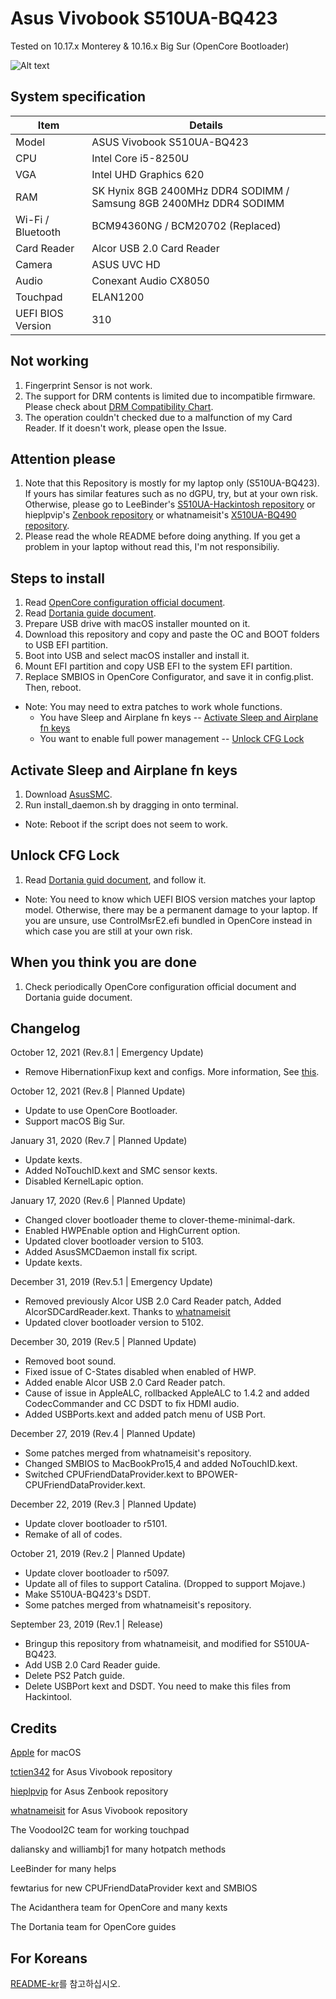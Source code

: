 # Asus Vivobook S510UA-BQ423

Tested on 10.17.x Monterey & 10.16.x Big Sur (OpenCore Bootloader)

![Alt text](https://ivanov-audio.com/wp-content/uploads/2014/01/Hackintosh-Featured-Image.png)

## System specification

| Item | Details |
| - | - |
| Model | ASUS Vivobook S510UA-BQ423 |
| CPU | Intel Core i5-8250U |
| VGA | Intel UHD Graphics 620 |
| RAM | SK Hynix 8GB 2400MHz DDR4 SODIMM / Samsung 8GB 2400MHz DDR4 SODIMM |
| Wi-Fi / Bluetooth | BCM94360NG / BCM20702 (Replaced) |
| Card Reader | Alcor USB 2.0 Card Reader |
| Camera | ASUS UVC HD |
| Audio | Conexant Audio CX8050 |
| Touchpad | ELAN1200 |
| UEFI BIOS Version | 310 |

## Not working

1. Fingerprint Sensor is not work.
2. The support for DRM contents is limited due to incompatible firmware. Please check about [DRM Compatibility Chart](https://github.com/acidanthera/WhateverGreen/blob/master/Manual/FAQ.Chart.md).
3. The operation couldn't checked due to a malfunction of my Card Reader. If it doesn't work, please open the Issue.

## Attention please

1. Note that this Repository is mostly for my laptop only (S510UA-BQ423). If yours has similar features such as no dGPU, try, but at your own risk. Otherwise, please go to LeeBinder's [S510UA-Hackintosh repository](https://github.com/LeeBinder/Asus-Vivobook-S510UA-Hackintosh) or hieplpvip's [Zenbook repository](https://github.com/hieplpvip/ASUS-ZENBOOK-HACKINTOSH) or whatnameisit's [X510UA-BQ490 repository](https://github.com/whatnameisit/Asus-Vivobook-X510UA-BQ490-Hackintosh).
2. Please read the whole README before doing anything. If you get a problem in your laptop without read this, I'm not responsibiliy.

## Steps to install

1. Read [OpenCore configuration official document](https://github.com/acidanthera/OpenCorePkg/blob/master/Docs/Configuration.pdf).
2. Read [Dortania guide document](https://dortania.github.io/getting-started/).
3. Prepare USB drive with macOS installer mounted on it.
4. Download this repository and copy and paste the OC and BOOT folders to USB EFI partition.
5. Boot into USB and select macOS installer and install it.
6. Mount EFI partition and copy USB EFI to the system EFI partition.
7. Replace SMBIOS in OpenCore Configurator, and save it in config.plist. Then, reboot.
- Note: You may need to extra patches to work whole functions.
   - You have Sleep and Airplane fn keys -- [Activate Sleep and Airplane fn keys](#activate-sleep-and-airplane-fn-keys)
   - You want to enable full power management -- [Unlock CFG Lock](#unlock-cfg-lock)

## Activate Sleep and Airplane fn keys

1. Download [AsusSMC](https://github.com/hieplpvip/AsusSMC/releases).
2. Run install_daemon.sh by dragging in onto terminal.
- Note: Reboot if the script does not seem to work.

## Unlock CFG Lock

1. Read [Dortania guid document](https://dortania.github.io/OpenCore-Post-Install/misc/msr-lock.html), and follow it.
- Note: You need to know which UEFI BIOS version matches your laptop model. Otherwise, there may be a permanent damage to your laptop. If you are unsure, use ControlMsrE2.efi bundled in OpenCore instead in which case you are still at your own risk.

## When you think you are done
 
1. Check periodically OpenCore configuration official document and Dortania guide document.

## Changelog

October 12, 2021 (Rev.8.1 | Emergency Update)
- Remove HibernationFixup kext and configs. More information, See [this](https://github.com/hieplpvip/AsusSMC/issues/103).

October 12, 2021 (Rev.8 | Planned Update)
- Update to use OpenCore Bootloader.
- Support macOS Big Sur.

January 31, 2020 (Rev.7 | Planned Update)
- Update kexts.
- Added NoTouchID.kext and SMC sensor kexts.
- Disabled KernelLapic option.

January 17, 2020 (Rev.6 | Planned Update)
- Changed clover bootloader theme to clover-theme-minimal-dark.
- Enabled HWPEnable option and HighCurrent option.
- Updated clover bootloader version to 5103.
- Added AsusSMCDaemon install fix script.
- Update kexts.

December 31, 2019 (Rev.5.1 | Emergency Update)
- Removed previously Alcor USB 2.0 Card Reader patch, Added AlcorSDCardReader.kext. Thanks to [whatnameisit](https://github.com/whatnameisit)
- Updated clover bootloader version to 5102.

December 30, 2019 (Rev.5 | Planned Update)
- Removed boot sound.
- Fixed issue of C-States disabled when enabled of HWP.
- Added enable Alcor USB 2.0 Card Reader patch.
- Cause of issue in AppleALC, rollbacked AppleALC to 1.4.2 and added CodecCommander and CC DSDT to fix HDMI audio.
- Added USBPorts.kext and added patch menu of USB Port.

December 27, 2019 (Rev.4 | Planned Update)
- Some patches merged from whatnameisit's repository.
- Changed SMBIOS to MacBookPro15,4 and added NoTouchID.kext.
- Switched CPUFriendDataProvider.kext to BPOWER-CPUFriendDataProvider.kext.

December 22, 2019 (Rev.3 | Planned Update)
- Update clover bootloader to r5101.
- Remake of all of codes.

October 21, 2019 (Rev.2 | Planned Update)
- Update clover bootloader to r5097.
- Update all of files to support Catalina. (Dropped to support Mojave.)
- Make S510UA-BQ423's DSDT.
- Some patches merged from whatnameisit's repository.

September 23, 2019 (Rev.1 | Release)
- Bringup this repository from whatnameisit, and modified for S510UA-BQ423.
- Add USB 2.0 Card Reader guide.
- Delete PS2 Patch guide.
- Delete USBPort kext and DSDT. You need to make this files from Hackintool.

## Credits

[Apple](https://apple.com) for macOS

[tctien342](https://github.com/tctien342) for Asus Vivobook repository

[hieplpvip](https://github.com/hieplpvip) for Asus Zenbook repository

[whatnameisit](https://github.com/whatnameisit) for Asus Vivobook repository

The VoodooI2C team for working touchpad

daliansky and williambj1 for many hotpatch methods

LeeBinder for many helps

fewtarius for new CPUFriendDataProvider kext and SMBIOS

The Acidanthera team for OpenCore and many kexts

The Dortania team for OpenCore guides

## For Koreans
[README-kr](README-kr.md)를 참고하십시오.
